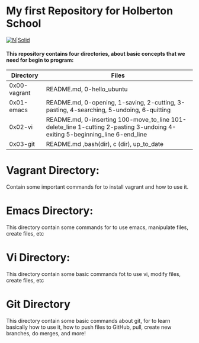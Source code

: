 # My first Repository for Holberton School

[![N|Solid](https://i.ibb.co/xzmM8b0/seahorseholberton.jpg)](#)

#### This repository contains four directories, about basic concepts that we need for begin to program:

| Directory | Files |
| ------ | ------ |
| 0x00-vagrant |README.md, 0-hello_ubuntu|
| 0x01-emacs |README.md, 0-opening, 1-saving, 2-cutting, 3-pasting, 4-searching, 5-undoing, 6-quitting |
| 0x02-vi |README.md, 0-inserting  100-move_to_line  101-delete_line  1-cutting  2-pasting  3-undoing  4-exiting  5-beginning_line  6-end_line |
| 0x03-git |README.md ,bash(dir), c (dir), up_to_date |

# Vagrant Directory:

Contain some important commands for to install vagrant and how to use it.

# Emacs Directory:

This directory contain some commands for to use emacs, manipulate files, create files, etc

# Vi Directory:

This directory contain some basic commands fot to use vi, modify files, create files, etc

# Git Directory
This directory contain some basic commands about git, for to learn basically how to use it,  how to push files to GitHub, pull, create new branches, do merges, and more!
